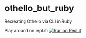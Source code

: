 # othello_but_ruby
Recreating Othello via CLI in Ruby

Play around on repl.it:
[![Run on Repl.it](https://repl.it/badge/github/grahhhhhhham/othello_but_ruby)](https://repl.it/github/grahhhhhhham/othello_but_ruby)